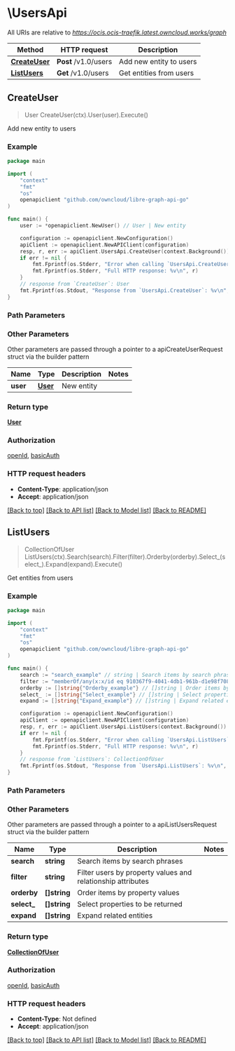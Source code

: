 # \UsersApi

All URIs are relative to *https://ocis.ocis-traefik.latest.owncloud.works/graph*

Method | HTTP request | Description
------------- | ------------- | -------------
[**CreateUser**](UsersApi.md#CreateUser) | **Post** /v1.0/users | Add new entity to users
[**ListUsers**](UsersApi.md#ListUsers) | **Get** /v1.0/users | Get entities from users



## CreateUser

> User CreateUser(ctx).User(user).Execute()

Add new entity to users

### Example

```go
package main

import (
	"context"
	"fmt"
	"os"
	openapiclient "github.com/owncloud/libre-graph-api-go"
)

func main() {
	user := *openapiclient.NewUser() // User | New entity

	configuration := openapiclient.NewConfiguration()
	apiClient := openapiclient.NewAPIClient(configuration)
	resp, r, err := apiClient.UsersApi.CreateUser(context.Background()).User(user).Execute()
	if err != nil {
		fmt.Fprintf(os.Stderr, "Error when calling `UsersApi.CreateUser``: %v\n", err)
		fmt.Fprintf(os.Stderr, "Full HTTP response: %v\n", r)
	}
	// response from `CreateUser`: User
	fmt.Fprintf(os.Stdout, "Response from `UsersApi.CreateUser`: %v\n", resp)
}
```

### Path Parameters



### Other Parameters

Other parameters are passed through a pointer to a apiCreateUserRequest struct via the builder pattern


Name | Type | Description  | Notes
------------- | ------------- | ------------- | -------------
 **user** | [**User**](User.md) | New entity | 

### Return type

[**User**](User.md)

### Authorization

[openId](../README.md#openId), [basicAuth](../README.md#basicAuth)

### HTTP request headers

- **Content-Type**: application/json
- **Accept**: application/json

[[Back to top]](#) [[Back to API list]](../README.md#documentation-for-api-endpoints)
[[Back to Model list]](../README.md#documentation-for-models)
[[Back to README]](../README.md)


## ListUsers

> CollectionOfUser ListUsers(ctx).Search(search).Filter(filter).Orderby(orderby).Select_(select_).Expand(expand).Execute()

Get entities from users

### Example

```go
package main

import (
	"context"
	"fmt"
	"os"
	openapiclient "github.com/owncloud/libre-graph-api-go"
)

func main() {
	search := "search_example" // string | Search items by search phrases (optional)
	filter := "memberOf/any(x:x/id eq 910367f9-4041-4db1-961b-d1e98f708eaf)" // string | Filter users by property values and relationship attributes (optional)
	orderby := []string{"Orderby_example"} // []string | Order items by property values (optional)
	select_ := []string{"Select_example"} // []string | Select properties to be returned (optional)
	expand := []string{"Expand_example"} // []string | Expand related entities (optional)

	configuration := openapiclient.NewConfiguration()
	apiClient := openapiclient.NewAPIClient(configuration)
	resp, r, err := apiClient.UsersApi.ListUsers(context.Background()).Search(search).Filter(filter).Orderby(orderby).Select_(select_).Expand(expand).Execute()
	if err != nil {
		fmt.Fprintf(os.Stderr, "Error when calling `UsersApi.ListUsers``: %v\n", err)
		fmt.Fprintf(os.Stderr, "Full HTTP response: %v\n", r)
	}
	// response from `ListUsers`: CollectionOfUser
	fmt.Fprintf(os.Stdout, "Response from `UsersApi.ListUsers`: %v\n", resp)
}
```

### Path Parameters



### Other Parameters

Other parameters are passed through a pointer to a apiListUsersRequest struct via the builder pattern


Name | Type | Description  | Notes
------------- | ------------- | ------------- | -------------
 **search** | **string** | Search items by search phrases | 
 **filter** | **string** | Filter users by property values and relationship attributes | 
 **orderby** | **[]string** | Order items by property values | 
 **select_** | **[]string** | Select properties to be returned | 
 **expand** | **[]string** | Expand related entities | 

### Return type

[**CollectionOfUser**](CollectionOfUser.md)

### Authorization

[openId](../README.md#openId), [basicAuth](../README.md#basicAuth)

### HTTP request headers

- **Content-Type**: Not defined
- **Accept**: application/json

[[Back to top]](#) [[Back to API list]](../README.md#documentation-for-api-endpoints)
[[Back to Model list]](../README.md#documentation-for-models)
[[Back to README]](../README.md)

